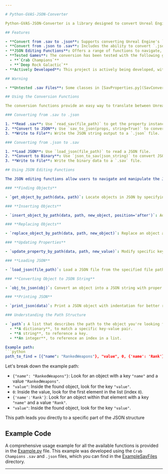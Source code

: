 ```yaml
---

# Python-GVAS-JSON-Converter

Python-GVAS-JSON-Converter is a library designed to convert Unreal Engine's Game Variable and Attribute System (GVAS) files between `.sav` and `.json` formats. It provides a way to read and interpret the binary structure of `.sav` files and translate them into human-readable JSON format, as well as convert JSON back to the original `.sav` format.

## Features

- **Convert from .sav to .json**: Supports converting Unreal Engine's `.sav` files into `.json` format.
- **Convert from .json to .sav**: Includes the ability to convert `.json` files back to the original `.sav` format.
- **JSON Editing Functions**: Offers a range of functions to navigate, manipulate, and modify the specific JSON structure with ease.
- **Tested Games**: The conversion has been tested with the following games (and may work for others):
  - **`Crab Champions`**
  - **`Deep Rock Galactic`**
- **Actively Developed**: This project is actively being developed, with new features and improvements being added.

## Warning

- **Untested .sav Files**: Some classes in [SavProperties.py](SavConverter/SavProperties.py) may not function correctly with untested `.sav` files, and certain [SavReader.py](SavConverter/SavReader.py) code segments may be broken for untested datatypes. While the library has been designed with flexibility in mind, full compatibility with all `.sav` files cannot be guaranteed at this stage. Efforts will continue to progressively test other games' `.sav` files and refine the code accordingly.

## Using the Conversion Functions

The conversion functions provide an easy way to translate between Unreal Engine's `.sav` and `.json` formats.

### Converting from .sav to .json

1. **Read .sav**: Use `read_sav(file_path)` to get the property instances from the `.sav` file.
2. **Convert to JSON**: Use `sav_to_json(props, string=True)` to convert properties to JSON. Use the `string` parameter to return a JSON string or object.
3. **Write to File**: Write the JSON string output to a `.json` file.

### Converting from .json to .sav

1. **Load JSON**: Use `load_json(file_path)` to read a JSON file.
2. **Convert to Binary**: Use `json_to_sav(json_string)` to convert JSON to binary data.
3. **Write to File**: Write the binary data to a `.sav` file.

## Using JSON Editing Functions

The JSON editing functions allow users to navigate and manipulate the JSON structure using paths, providing functions like:

### **Finding Objects**

- `get_object_by_path(data, path)`: Locate objects in JSON by specifying the path. Returns the object found at the specified path or `None` if the path is not found.

### **Inserting Objects**

- `insert_object_by_path(data, path, new_object, position='after')`: Add a new object at the specified location. Use the `position` parameter to insert before or after the targeted object.

### **Replacing Objects**

- `replace_object_by_path(data, path, new_object)`: Replace an object at the specified path with a new object.

### **Updating Properties**

- `update_property_by_path(data, path, new_value)`: Modify specific keys within an object at the given full path to the property.

### **Loading JSON**

- `load_json(file_path)`: Load a JSON file from the specified file path.

### **Converting Object to JSON String**

- `obj_to_json(obj)`: Convert an object into a JSON string with proper indentation.

### **Printing JSON**

- `print_json(data)`: Print a JSON object with indentation for better readability.

### Understanding the Path Structure

- `path`: A list that describes the path to the object you're looking for. Each element in the list can be:
  - **A dictionary**, to match a specific key-value pair.
  - **A string**, to reference a key.
  - **An integer**, to reference an index in a list.

Example path:
```python
path_to_find = [{"name": "RankedWeapons"}, "value", 0, {'name': 'Rank'}, 'value']
```
Let's break down the example path:

- `{"name": "RankedWeapons"}`: Look for an object with a key `"name"` and a value `"RankedWeapons"`.
- `"value"`: Inside the found object, look for the key `"value"`.
- `0`: Inside the value, look for the first element in the list (index `0`).
- `{'name':'Rank'}`: Look for an object within that element with a key `"name"` and a value `"Rank"`.
- `"value"`: Inside the found object, look for the key `"value"`.

This path leads you directly to a specific part of the JSON structure

## Example Code

A comprehensive usage example for all the available functions is provided in the [Example.py](Example.py) file. This example was developed using the `Crab Champions` `.sav` and `.json` files, which you can find in the [ExampleSavFiles](ExampleSavFiles) directory.

---
```

